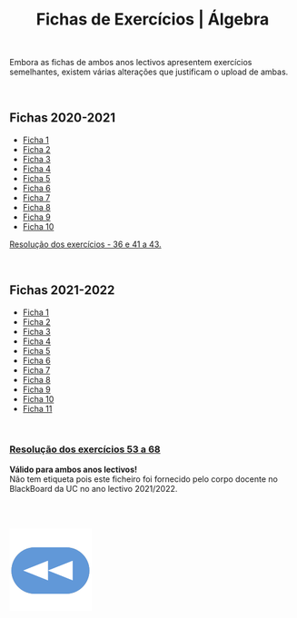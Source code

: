<h1 align="center">Fichas de Exercícios | Álgebra</h1>

<br>

Embora as fichas de ambos anos lectivos apresentem exercícios semelhantes, existem várias alterações que justificam o upload de ambas.

<br>

## Fichas 2020-2021
* [Ficha 1](Folha1_2021.pdf)
* [Ficha 2](Folha2_2021.pdf)
* [Ficha 3](Folha3_2021.pdf)
* [Ficha 4](Folha4_2021.pdf)
* [Ficha 5](Folha5_2021.pdf)
* [Ficha 6](Folha6_2021.pdf)
* [Ficha 7](Folha7_2021.pdf)
* [Ficha 8](Folha8_2021.pdf)
* [Ficha 9](Folha9_2021.pdf)
* [Ficha 10](Folha10_2021.pdf)

[Resolução dos exercícios - 36 e 41 a 43.](ex36_41-43.pdf)

<br>

## Fichas 2021-2022
* [Ficha 1](Folha1_2122.pdf)
* [Ficha 2](Folha2_2122.pdf)
* [Ficha 3](Folha3_2122.pdf)
* [Ficha 4](Folha4_2122.pdf)
* [Ficha 5](Folha5_2122.pdf)
* [Ficha 6](Folha6_2122.pdf)
* [Ficha 7](Folha7_2122.pdf)
* [Ficha 8](Folha8_2122.pdf)
* [Ficha 9](Folha9_2122.pdf)
* [Ficha 10](Folha10_2122.pdf)
* [Ficha 11](Folha11_2122.pdf)

<br>

### [Resolução dos exercícios 53 a 68](exerc53_68.pdf)
**Válido para ambos anos lectivos!**
<br> Não tem etiqueta pois este ficheiro foi fornecido pelo corpo docente no BlackBoard da UC no ano lectivo 2021/2022.

<br><br>

[![retroceder](https://raw.githubusercontent.com/David81820/Recursos-LCC/main/Rewind.png)](https://david81820.github.io/Recursos-LCC/algebra)
